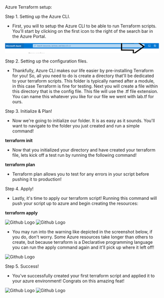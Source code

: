 Azure Terraform setup:

Step 1. Setting up the Azure CLI.

- First, you will to setup the Azure CLI to be able to run Terraform scripts. You'll start by clicking on the first icon to the right of the search bar in the Azure Portal.

![Github Logo](/Screenshots/cli.png)

Step 2. Setting up the configuration files.

- Thankfully, Azure CLI makes our life easier by pre-installing Terraform for you! So, all you need to do is create a directory that'll be dedicated to your terraform scripts. This folder is typically named after a module, in this case Terraform is fine for testing.  Next you will create a file within this directory that is the config file. This file will use the .tf file extension. You can name this whatever you like for our file we went with lab.tf for ours.
        
Step 3. Initialize & Plan!
        
- Now we're going to initialize our folder. It is as easy as it sounds. You'll want to navigate to the folder you just created and run a simple command!
 
 **terraform init**
 - Now that you initialized your directory and have created your terraform file, lets kick off a test run by running the following command!

**terraform plan**
- Terraform plan allows you to test for any errors in your script before pushing it to production!

Step 4. Apply!
- Lastly, it's time to apply our terraform script! Running this command will push your script up to azure and begin creating the resources:

**terraform apply**

![Github Logo](/Screenshots/terraformapply1.png)
![Github Logo](/Screenshots/terraformapply2.png)

- You may run into the warning like depicted in the screenshot below, if you do, don't worry. Some Azure resources take longer than others to create, but because terraform is a Declarative programming language you can run the apply command again and it'll pick up where it left off!

![Github Logo](/Screenshots/warningterraform.png)

Step 5. Success!
- You've successfully created your first terraform script and applied it to your azure environment! Congrats on this amazing feat!

![Github Logo](/Screenshots/susccessterraform.png)
![Github Logo](/Screenshots/terraform-gui.PNG)

